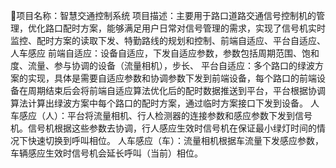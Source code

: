 项目名称：智慧交通控制系统
项目描述：主要用于路口道路交通信号控制机的管理，优化路口配时方案，能够满足用户日常对信号管理的需求，实现了信号机实时监控、配时方案的读取下发、特勤路线的规划和控制、前端自适应、平台自适应、人车感应
前端自适应：设备自适应，下发自适应参数，参数包括周期范围、饱和度、流量、参与协调的设备（流量相机），步长、
平台自适应：多个路口的绿波方案的实现，具体是需要自适应参数和协调参数下发到前端设备，每个路口的前端设备在周期结束后会将前端自适应算法优化后的配时数据推送到平台，平台根据协调算法计算出绿波方案中每个路口的配时方案，通过临时方案接口下发到设备。
人车感应（人）：平台将流量相机、行人检测器的连接参数和感应参数下发到信号机。信号机根据这些参数去协调，行人感应生效时信号机在保证最小绿灯时间的情况下快速切换到呼叫相位。
人车感应（车）：流量相机根据车流量下发感应参数，车辆感应生效时信号机会延长呼叫（当前）相位。